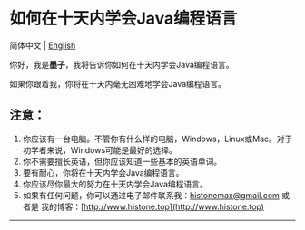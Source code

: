 # 如何在十天内学会Java编程语言

简体中文 | [English](README.md)

你好，我是**墨子**，我将告诉你如何在十天内学会Java编程语言。

如果你跟着我，你将在十天内毫无困难地学会Java编程语言。

## 注意：

1. 你应该有一台电脑。不管你有什么样的电脑，Windows，Linux或Mac。对于初学者来说，Windows可能是最好的选择。
2. 你不需要擅长英语，但你应该知道一些基本的英语单词。
3. 要有耐心，你将在十天内学会Java编程语言。
4. 你应该尽你最大的努力在十天内学会Java编程语言。
5. 如果有任何问题，你可以通过电子邮件联系我：histonemax@gmail.com 或者是
   我的博客：[http://www.histone.top](http://www.histone.top)

---
